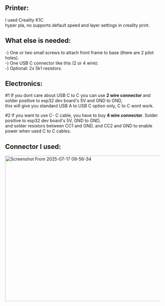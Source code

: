 ## Printer:  
I used Creality K1C  
hyper pla, no supports default speed and layer settings in creality print.  

## What else is needed:  
-) One or two small screws to attach front frame to base (there are 2 pilot holes).  
-) One USB C connector like this (2 or 4 wire):  
-) Optional: 2x 5k1 resistors.  

## Electronics:  
#1  If you dont care about USB C to C you can use **2 wire connector** and solder positive to esp32 dev board's 5V and GND to GND,  
this will give you standard USB A to USB C option only, C to C wont work.

#2 If you want to use C- C cable, you have to buy **4 wire connector**. Solder positive to esp32 dev board's 5V, GND to GND,  
and solder resistors between CC1 and GND, and CC2 and GND to enable power when used C to C cables. 

## Connector I used:  
<img width="592" height="473" alt="Screenshot From 2025-07-17 09-56-34" src="https://github.com/user-attachments/assets/05c50ee7-b88c-44f0-b425-a9ab086ed698" />

 


